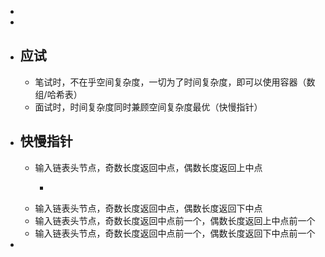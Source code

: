 -
-
- ## 应试
	- 笔试时，不在乎空间复杂度，一切为了时间复杂度，即可以使用容器（数组/哈希表）
	- 面试时，时间复杂度同时兼顾空间复杂度最优（快慢指针）
- ## 快慢指针
	- 输入链表头节点，奇数长度返回中点，偶数长度返回上中点
		- ```java
		  ```
	- 输入链表头节点，奇数长度返回中点，偶数长度返回下中点
	- 输入链表头节点，奇数长度返回中点前一个，偶数长度返回上中点前一个
	- 输入链表头节点，奇数长度返回中点前一个，偶数长度返回下中点前一个
-